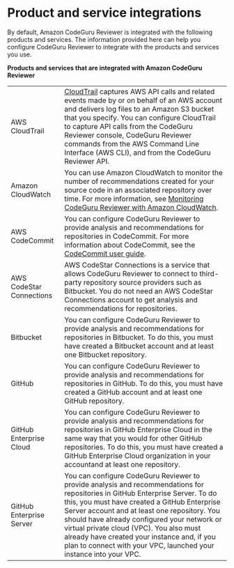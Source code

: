 # Product and service integrations<a name="integrations"></a>

By default, Amazon CodeGuru Reviewer is integrated with the following products and services\. The information provided here can help you configure CodeGuru Reviewer to integrate with the products and services you use\.


**Products and services that are integrated with Amazon CodeGuru Reviewer**  

|  |  | 
| --- |--- |
| AWS CloudTrail |  [CloudTrail](https://docs.aws.amazon.com/codeguru/latest/reviewer-ug/logging-using-cloudtrail.html) captures AWS API calls and related events made by or on behalf of an AWS account and delivers log files to an Amazon S3 bucket that you specify\. You can configure CloudTrail to capture API calls from the CodeGuru Reviewer console, CodeGuru Reviewer commands from the AWS Command Line Interface \(AWS CLI\), and from the CodeGuru Reviewer API\.   | 
| Amazon CloudWatch |  You can use Amazon CloudWatch to monitor the number of recommendations created for your source code in an associated repository over time\. For more information, see [Monitoring CodeGuru Reviewer with Amazon CloudWatch](monitoring.md)\.  | 
| AWS CodeCommit |  You can configure CodeGuru Reviewer to provide analysis and recommendations for repositories in CodeCommit\.  For more information about CodeCommit, see the [CodeCommit user guide](https://docs.aws.amazon.com/codecommit/latest/userguide/welcome.html)\.   | 
| AWS CodeStar Connections |   AWS CodeStar Connections is a service that allows CodeGuru Reviewer to connect to third\-party repository source providers such as Bitbucket\. You do not need an AWS CodeStar Connections account to get analysis and recommendations for repositories\.  | 
| Bitbucket |   You can configure CodeGuru Reviewer to provide analysis and recommendations for repositories in Bitbucket\. To do this, you must have created a Bitbucket account and at least one Bitbucket repository\.   | 
| GitHub |   You can configure CodeGuru Reviewer to provide analysis and recommendations for repositories in GitHub\. To do this, you must have created a GitHub account and at least one GitHub repository\.   | 
| GitHub Enterprise Cloud |   You can configure CodeGuru Reviewer to provide analysis and recommendations for repositories in GitHub Enterprise Cloud in the same way that you would for other GitHub repositories\. To do this, you must have created a GitHub Enterprise Cloud organization in your accountand at least one repository\.   | 
| GitHub Enterprise Server |   You can configure CodeGuru Reviewer to provide analysis and recommendations for repositories in GitHub Enterprise Server\. To do this, you must have created a GitHub Enterprise Server account and at least one repository\. You should have already configured your network or virtual private cloud \(VPC\)\. You also must already have created your instance and, if you plan to connect with your VPC, launched your instance into your VPC\.  | 
